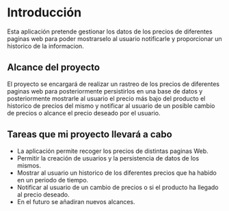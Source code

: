 # Introducción

Esta aplicación pretende gestionar los datos de los precios de diferentes paginas web para poder mostrarselo al usuario notificarle y proporcionar un historico de la informacion.

## Alcance del proyecto
El proyecto se encargará de realizar un rastreo de los precios de diferentes paginas web para posteriormente persistirlos en una base de datos y posteriormente mostrarle al usuario el precio más bajo del producto el historico de precios del mismo y notificar al usuario de un posible cambio de precios o alcance el precio deseado por el usuario.

## Tareas que mi proyecto llevará a cabo

- La aplicación permite recoger los precios de distintas paginas Web.
- Permitir la creación de usuarios y la persistencia de datos de los mismos.
- Mostrar al usuario un historico de los diferentes precios que ha habido en un periodo de tiempo.
- Notificar al usuario de un cambio de precios o si el producto ha llegado al precio deseado.
- En el futuro se añadiran nuevos alcances.
